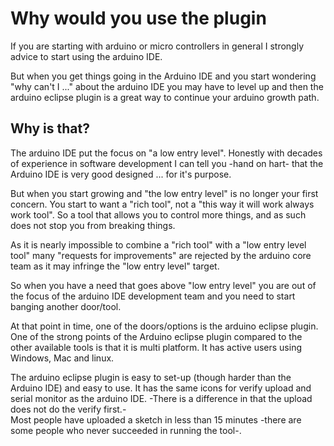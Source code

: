 Why would you use the plugin
========
If you are starting with arduino or micro controllers in general I strongly advice to start using the arduino IDE. 

But when you get things going in the Arduino IDE and you start wondering "why can't I ..." about the arduino IDE you may have to level up and then the arduino eclipse plugin is a great way to continue your arduino growth path.

Why is that?
--
The arduino IDE put the focus on "a low entry level". Honestly with decades of experience in software development I can tell you -hand on hart- that the Arduino IDE is very good designed ... for it's purpose.

But when you start growing and "the low entry level" is no longer your first concern. You start to want a "rich tool", not a "this way it will work always work tool". So a tool that allows you to control more things, and as such does not stop you from breaking things.

As it is nearly impossible to combine a "rich tool" with a "low entry level tool" many "requests for improvements" are rejected by the arduino core team as it may infringe the "low entry level" target.

So when you have a need that goes above "low entry level" you are out of the focus of the arduino IDE development team and you need to start banging another door/tool.

At that point in time, one of the doors/options is the arduino eclipse plugin. One of the strong points of the Arduino eclipse plugin compared to the other available tools is that it is multi platform. It has active users using Windows, Mac and linux.

The arduino eclipse plugin is easy to set-up (though harder than the Arduino IDE) and easy to use. It has the same icons for verify upload and serial monitor as the arduino IDE. -There is a difference in that the upload does not do the verify first.-  
Most people have uploaded a sketch in less than 15 minutes -there are some people who never succeeded in running the tool-.
